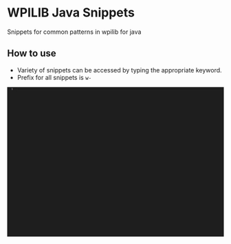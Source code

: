 # WPILIB Java Snippets

Snippets for common patterns in wpilib for java

## How to use

 - Variety of snippets can be accessed by typing the appropriate keyword.
 - Prefix for all snippets is `w-`

![Example](examples/example.gif)